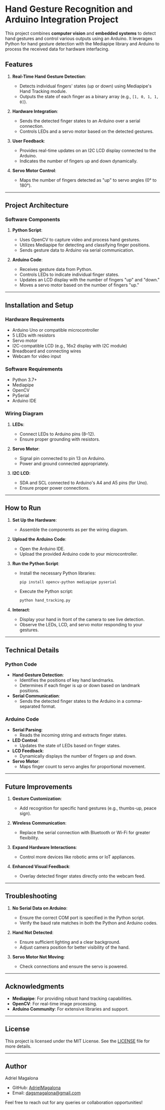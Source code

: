 # Hand Gesture Recognition and Arduino Integration Project

This project combines **computer vision** and **embedded systems** to detect hand gestures and control various outputs using an Arduino. It leverages Python for hand gesture detection with the Mediapipe library and Arduino to process the received data for hardware interfacing.

## Features

1. **Real-Time Hand Gesture Detection**:
   - Detects individual fingers' states (up or down) using Mediapipe's Hand Tracking module.
   - Outputs the state of each finger as a binary array (e.g., `[1, 0, 1, 1, 0]`).

2. **Hardware Integration**:
   - Sends the detected finger states to an Arduino over a serial connection.
   - Controls LEDs and a servo motor based on the detected gestures.

3. **User Feedback**:
   - Provides real-time updates on an I2C LCD display connected to the Arduino.
   - Indicates the number of fingers up and down dynamically.

4. **Servo Motor Control**:
   - Maps the number of fingers detected as "up" to servo angles (0° to 180°).

---

## Project Architecture

### Software Components
1. **Python Script**:
   - Uses OpenCV to capture video and process hand gestures.
   - Utilizes Mediapipe for detecting and classifying finger positions.
   - Sends gesture data to Arduino via serial communication.

2. **Arduino Code**:
   - Receives gesture data from Python.
   - Controls LEDs to indicate individual finger states.
   - Updates an LCD display with the number of fingers "up" and "down."
   - Moves a servo motor based on the number of fingers "up."

---

## Installation and Setup

### Hardware Requirements
- Arduino Uno or compatible microcontroller
- 5 LEDs with resistors
- Servo motor
- I2C-compatible LCD (e.g., 16x2 display with I2C module)
- Breadboard and connecting wires
- Webcam for video input

### Software Requirements
- Python 3.7+
- Mediapipe
- OpenCV
- PySerial
- Arduino IDE

### Wiring Diagram
1. **LEDs**:
   - Connect LEDs to Arduino pins (8–12).
   - Ensure proper grounding with resistors.
   
2. **Servo Motor**:
   - Signal pin connected to pin 13 on Arduino.
   - Power and ground connected appropriately.

3. **I2C LCD**:
   - SDA and SCL connected to Arduino's A4 and A5 pins (for Uno).
   - Ensure proper power connections.

---

## How to Run

1. **Set Up the Hardware**:
   - Assemble the components as per the wiring diagram.

2. **Upload the Arduino Code**:
   - Open the Arduino IDE.
   - Upload the provided Arduino code to your microcontroller.

3. **Run the Python Script**:
   - Install the necessary Python libraries:
     ```bash
     pip install opencv-python mediapipe pyserial
     ```
   - Execute the Python script:
     ```bash
     python hand_tracking.py
     ```

4. **Interact**:
   - Display your hand in front of the camera to see live detection.
   - Observe the LEDs, LCD, and servo motor responding to your gestures.

---

## Technical Details

### Python Code
- **Hand Gesture Detection**:
  - Identifies the positions of key hand landmarks.
  - Determines if each finger is up or down based on landmark positions.
- **Serial Communication**:
  - Sends the detected finger states to the Arduino in a comma-separated format.

### Arduino Code
- **Serial Parsing**:
  - Reads the incoming string and extracts finger states.
- **LED Control**:
  - Updates the state of LEDs based on finger states.
- **LCD Feedback**:
  - Dynamically displays the number of fingers up and down.
- **Servo Motor**:
  - Maps finger count to servo angles for proportional movement.

---

## Future Improvements

1. **Gesture Customization**:
   - Add recognition for specific hand gestures (e.g., thumbs-up, peace sign).
   
2. **Wireless Communication**:
   - Replace the serial connection with Bluetooth or Wi-Fi for greater flexibility.

3. **Expand Hardware Interactions**:
   - Control more devices like robotic arms or IoT appliances.

4. **Enhanced Visual Feedback**:
   - Overlay detected finger states directly onto the webcam feed.

---

## Troubleshooting

1. **No Serial Data on Arduino**:
   - Ensure the correct COM port is specified in the Python script.
   - Verify the baud rate matches in both the Python and Arduino codes.

2. **Hand Not Detected**:
   - Ensure sufficient lighting and a clear background.
   - Adjust camera position for better visibility of the hand.

3. **Servo Motor Not Moving**:
   - Check connections and ensure the servo is powered.

---

## Acknowledgments
- **Mediapipe**: For providing robust hand tracking capabilities.
- **OpenCV**: For real-time image processing.
- **Arduino Community**: For extensive libraries and support.

---

## License

This project is licensed under the MIT License. See the [LICENSE](LICENSE) file for more details.

---

## Author

Adriel Magalona  
- GitHub: [AdrielMagalona](https://github.com/AdrielMagalona)  
- Email: dagsmagalona@gmail.com  

Feel free to reach out for any queries or collaboration opportunities!
